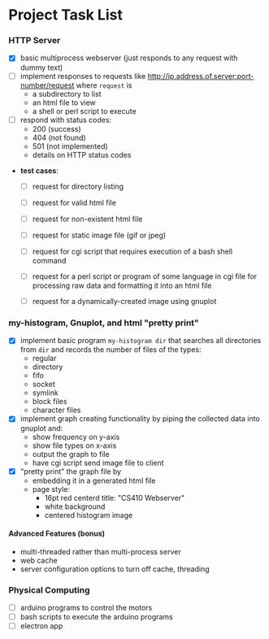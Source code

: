 # Project Task List

### HTTP Server
- [x] basic multiprocess webserver (just responds to any request with dummy text)
- [ ] implement responses to requests like http://ip.address.of.server:port-number/request where `request` is
    * a subdirectory to list
    * an html file to view
    * a shell or perl script to execute
- [ ] respond with status codes:
    * 200 (success)
    * 404 (not found)
    * 501 (not implemented)
    * details on HTTP status codes
* **test cases**:
    - [ ] request for directory listing
    - [ ] request for valid html file
    - [ ] request for non-existent html file
    - [ ] request for static image file (gif or jpeg)
    - [ ] request for cgi script that requires execution of a bash shell command
    - [ ] request for a perl script or program of some language in cgi file for processing raw data and formatting it into an html file
    - [ ] request for a dynamically-created image using gnuplot


### my-histogram, Gnuplot, and html "pretty print"
- [x] implement basic program `my-histogram dir` that searches all directories from `dir` and records the number of files of the types:
    * regular
    * directory
    * fifo
    * socket
    * symlink
    * block files
    * character files
- [x] implement graph creating functionality by piping the collected data into gnuplot and:
    * show frequency on y-axis
    * show file types on x-axis
    * output the graph to file
    * have cgi script send image file to client
- [x] "pretty print" the graph file by
    * embedding it in a generated html file
    * page style:
        * 16pt red centerd title: "CS410 Webserver"
        * white background
        * centered histogram image

#### Advanced Features (bonus)
* multi-threaded rather than multi-process server
* web cache
* server configuration options to turn off cache, threading

### Physical Computing
- [ ] arduino programs to control the motors
- [ ] bash scripts to execute the arduino programs
- [ ] electron app
